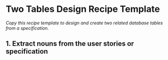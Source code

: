 # Two Tables Design Recipe Template

_Copy this recipe template to design and create two related database tables from a specification._

## 1. Extract nouns from the user stories or specification

<!-- ```
As a coach
So I can get to know all students
I want to see a list of students' names.

As a coach
So I can get to know all students
I want to see a list of cohorts' names.

As a coach
So I can get to know all students
I want to see a list of cohorts' starting dates.

As a coach
So I can get to know all students
I want to see a list of students' cohorts.
``` -->

<!-- ```
Nouns: Students, names, cohorts, cohort start_date, students_cohort


```
Nouns; sheduled concerts, artist name, concert date, venue name, venue capacity

## 2. Infer the Table Name and Columns

Put the different nouns in this table. Replace the example with your own nouns.

| Record                | Properties          |
| --------------------- | ------------------  |
| Students              |  student name, student cohort
| Cohorts               | cohort name, cohort start date 



Remember to **always** have the primary key `id` as a first column. Its type will always be `SERIAL`.

```
# EXAMPLE:

Table: students
id: SERIAL
student_name text
student_cohort text

Table: Cohorts
id: SERIAL
cohort_name text
cohort_start int
```

## 4. Decide on The Tables Relationship

Most of the time, you'll be using a **one-to-many** relationship, and will need a **foreign key** on one of the two tables.

To decide on which one, answer these two questions:

1. Can one [concert] have many [venues]? (Yes/No)
2. Can one [venue] have many [concerts]? (Yes/No)

You'll then be able to say that:

1. **[A] has many [B]**
2. And on the other side, **[B] belongs to [A]**
3. In that case, the foreign key is in the table [B]

Replace the relevant bits in this example with your own:

```
# EXAMPLE

1. Can one artist have many albums? YES
2. Can one album have many artists? NO

1. Can one student have many cohorts? no
2. Can one cohort have many students? yes

-> Therefore,
-> An artist HAS MANY albums
-> An album BELONGS TO an artist

-> Therefore, the foreign key is on the albums table. FOREIGN KEY - (concerts) - 'venue id'
```                                                   Foreign key - (students) - 'cohort id'

*If you can answer YES to the two questions, you'll probably have to implement a Many-to-Many relationship, which is more complex and needs a third table (called a join table).*

## 4. Write the SQL.

```sql
-- EXAMPLE
-- file: albums_table.sql

-- Replace the table name, columm names and types.

-- Create the table without the foreign key first.
CREATE TABLE cohorts (
id: SERIAL PRIMARY KEY
cohort_name text
cohort_start int
);

-- Then the table with the foreign key 2nd.
CREATE TABLE students (
  id SERIAL PRIMARY KEY,
  student_name text
student_cohort text

-- The foreign key name is always {cohort}_id
  cohort_id int,
  constraint fk_venue_232 foreign key(cohort_id)
    references cohort(id)
    on delete cascade 
);

```

## 5. Create the tables.

```bash
psql -h 127.0.0.1 database_name < albums_table.sql
```
